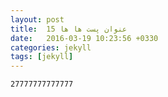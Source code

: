 ```yaml
---
layout: post
title:  عنوان پست ها ها 15
date:   2016-03-19 10:23:56 +0330
categories: jekyll
tags: [jekyll]
---
```

`27777777777777`